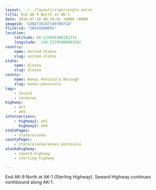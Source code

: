 ```yaml
---
layout: ../../layouts/sign/single.astro
title: End AK-9 North at AK-1
date: 2016-07-20 00:34:01 +0000 +0000
imageid: "4384735247340700714"
flickrid: "28541699691"
location:
    latitude: 60.533084308182374
    longitude: -149.53795909881592
country:
    name: United States
    slug: united-states
state:
    name: Alaska
    slug: alaska
county:
    name: Kenai Peninsula Borough
    slug: kenai-peninsula
tags:
    - shield
    - terminus
highway:
    - ak1
    - ak9
intersections:
    - highway1: ak1
      highway2: ak9
statePages:
    - state/alaska
countyPages:
    - state/alaska/kenai-peninsula
alaskahighway:
    - seward-highway
    - sterling-highway

---
```

End AK-9 North at AK-1 (Sterling Highway).  Seward Highway continues northbound along AK-1.